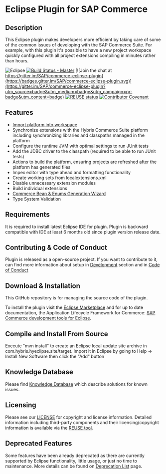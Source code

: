 # Eclipse Plugin for SAP Commerce

Description
-----------
This Eclipse plugin makes developers more efficient by taking care of some of the common issues of developing with the SAP Commerce Suite. For example, with this plugin it's possible to have a new project workspace quickly configured with all project extensions compiling in minutes rather than hours.

![Eclipse](https://img.shields.io/badge/Eclipse-FE7A16.svg?logo=Eclipse&logoColor=white)
[![Build Status - Master](https://travis-ci.com/mikolayek/hybris-commerce-eclipse-plugin.svg?branch=master)](https://travis-ci.com/mikolayek/hybris-commerce-eclipse-plugin)
[![Join the chat at https://gitter.im/SAP/commerce-eclipse-plugin](https://badges.gitter.im/SAP/commerce-eclipse-plugin.svg)](https://gitter.im/SAP/commerce-eclipse-plugin?utm_source=badge&utm_medium=badge&utm_campaign=pr-badge&utm_content=badge)
[![REUSE status](https://api.reuse.software/badge/github.com/SAP/hybris-commerce-eclipse-plugin)](https://api.reuse.software/info/github.com/SAP/hybris-commerce-eclipse-plugin)
[![Contributor Covenant](https://img.shields.io/badge/Contributor_Covenant-1.4-4baaaa)](CODE_OF_CONDUCT.md)



Features
-----------
* [Import platform into workspace](docs/importer/importer.md)
* Synchronize extensions with the Hybris Commerce Suite platform including synchronizing libraries and classpaths managed in the platform
* Configure the runtime JVM with optimal settings to run JUnit tests
* Add the JDBC driver to the classpath (required to be able to run JUnit tests)
* Actions to build the platform, ensuring projects are refreshed after the platform has generated files
* Impex editor with type ahead and formatting functionality
* Create working sets from localextensions.xml
* Disable unnecessary extension modules
* Build individual extensions
* [Commerce Bean & Enums Generation Wizard](docs/beangen/beangen.md)
* Type System Validation

Requirements
------------
It is required to install latest Eclipse IDE for plugin. Plugin is backward compatible with IDE at least 6 months old since plugin version release date.

Contributing & Code of Conduct
--------------

Plugin is released as a open-source project. If you want to contribute to it, can find more information about setup in [Development](docs/dev/development.md) section and in [Code of Conduct](CODE_OF_CONDUCT.md)


Download & Installation
----------
This GitHub repository is for managing the source code of the plugin.

To install the plugin visit the [Eclipse Marketplace](https://marketplace.eclipse.org/content/sap-hybris-commerce-development-tools-eclipse) and for up to date documentation, the Application Lifecycle Framework for Commerce: [SAP Commerce development tools for Eclipse](https://wiki.hybris.com/display/hybrisALF/SAP+Hybris+Commerce+development+tools+for+Eclipse).

Compile and Install From Source
-------------------------------
Execute "mvn install" to create an Eclipse local update site archive in com.hybris.hyeclipse.site/target. Import it in Eclipse by going to Help -> Install New Software then click the "Add" button

Knowledge Database
--------------

Please find [Knowledge Database](docs/kb/info.md)  which describe solutions for known issues.

Licensing
--------------

Please see our [LICENSE](LICENSE) for copyright and license information. Detailed information including third-party components and their licensing/copyright information is available via the [REUSE tool](https://api.reuse.software/info/github.com/SAP/hybris-commerce-eclipse-plugin).


Deprecated Features
-------------------

Some features have been already deprecated as there are currently supported by Eclipse functionality, little usage, or just no time to maintenance. More details can be found on [Deprecation List](docs/deprecation/deprecation.md) page. 

